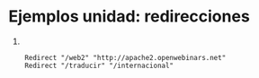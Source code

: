 # Ejemplos unidad: redirecciones

1. 

		Redirect "/web2" "http://apache2.openwebinars.net"
		Redirect "/traducir" "/internacional"